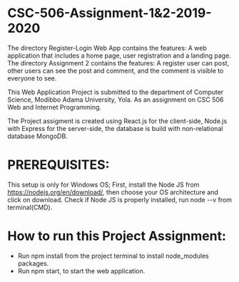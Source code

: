 # CSC-506-Assignment-1&2-2019-2020

The directory Register-Login Web App contains the features: A web application that includes a home page, user registration and a landing page.
The directory Assignment 2 contains the features: A register user can post, other users can see the post and comment, and the comment is visible to everyone to see.

This Web Application Project is submitted to the department of Computer Science, Modibbo Adama University, Yola. 
As an assignment on CSC 506 Web and Internet Programming.

The Project assigment is created using React.js for the client-side, Node.js with Express for the server-side, the database is build with non-relational database MongoDB.

# PREREQUISITES:
This setup is only for Windows OS;
First, install the Node JS from https://nodejs.org/en/download/, then choose your OS architecture and click on download.
Check if Node JS is properly installed, run node --v from terminal(CMD).

# How to run this Project Assignment:
- Run npm install from the project terminal to install node_modules packages.
- Run npm start, to start the web application.
